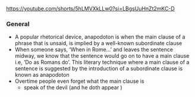 https://youtube.com/shorts/5hLMVXkLLw0?si=LBgsUuHnZt2mKC-D

### General
- A popular rhetorical device, anapodoton is when the main clause of a phrase that is unsaid, is implied by a well-known subordinate clause
- When someone says, ‘When in Rome…’ and leaves the sentence midway, we know that the sentence would go on to have a main clause i.e, ‘Do as Romans do’. This literary technique where a main clause of a sentence is suggested by the introduction of a subordinate clause is known as anapodoton
- Overtime people even forget what the main clause is 
	- speak of the devil (and he doth appear )